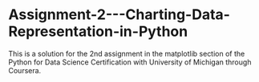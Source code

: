 # Assignment-2---Charting-Data-Representation-in-Python
This is a solution for the 2nd assignment in the matplotlib section of the Python for Data Science Certification with University of Michigan through Coursera. 

